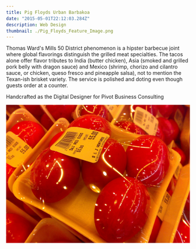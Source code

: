 ```yaml
---
title: Pig Floyds Urban Barbakoa
date: "2015-05-01T22:12:03.284Z"
description: Web Design
thumbnail: ./Pig_Floyds_Feature_Image.png
---
```


Thomas Ward's Mills 50 District phenomenon is a hipster barbecue joint where global flavorings distinguish the grilled meat specialties. The tacos alone offer flavor tributes to India (butter chicken), Asia (smoked and grilled pork belly with dragon sauce) and Mexico (shrimp, chorizo and cilantro sauce, or chicken, queso fresco and pineapple salsa), not to mention the Texan-ish brisket variety. The service is polished and doting even though guests order at a counter.

Handcrafted as the Digital Designer for Pivot Business Consulting

![Chinese Salty Egg](./salty_egg.jpg)
